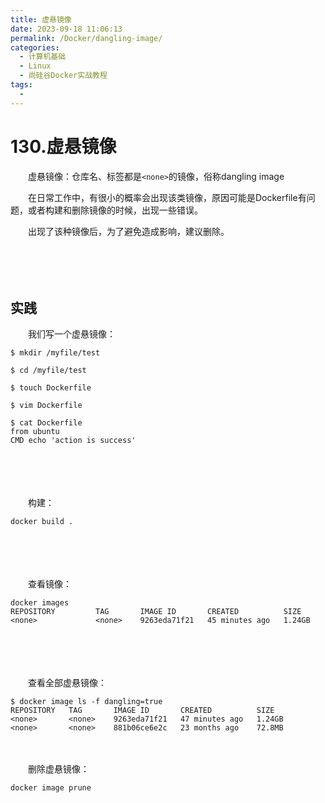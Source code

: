 ```yaml
---
title: 虚悬镜像
date: 2023-09-18 11:06:13
permalink: /Docker/dangling-image/
categories:
  - 计算机基础
  - Linux
  - 尚硅谷Docker实战教程
tags:
  - 
---
```

# 130.虚悬镜像

　　虚悬镜像：仓库名、标签都是`<none>`​的镜像，俗称dangling image

　　在日常工作中，有很小的概率会出现该类镜像，原因可能是Dockerfile有问题，或者构建和删除镜像的时候，出现一些错误。

　　出现了该种镜像后，为了避免造成影响，建议删除。
<!-- more -->
　　‍

　　‍

## 实践

　　我们写一个虚悬镜像：

```shell
$ mkdir /myfile/test

$ cd /myfile/test

$ touch Dockerfile

$ vim Dockerfile

$ cat Dockerfile 
from ubuntu
CMD echo 'action is success'
```

　　‍

　　‍

　　构建：

```shell
docker build .
```

　　‍

　　‍

　　查看镜像：

```shell
docker images
REPOSITORY         TAG       IMAGE ID       CREATED          SIZE
<none>             <none>    9263eda71f21   45 minutes ago   1.24GB
```

　　‍

　　‍

　　查看全部虚悬镜像：

```shell
$ docker image ls -f dangling=true
REPOSITORY   TAG       IMAGE ID       CREATED          SIZE
<none>       <none>    9263eda71f21   47 minutes ago   1.24GB
<none>       <none>    881b06ce6e2c   23 months ago    72.8MB
```

　　‍

　　删除虚悬镜像：

```shell
docker image prune
```

　　‍
